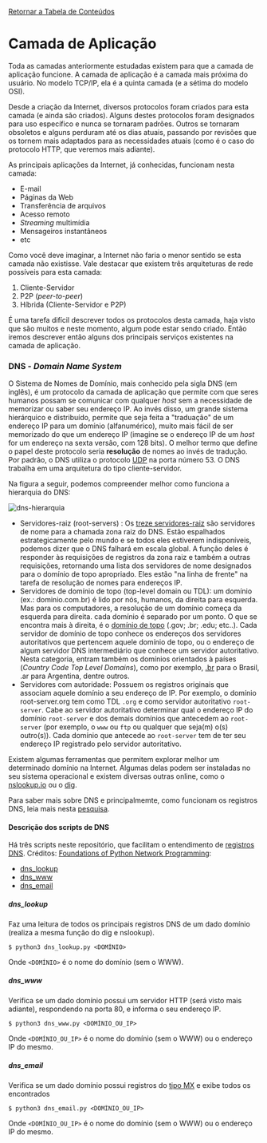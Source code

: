 [Retornar a Tabela de Conteúdos](./)
# Camada de Aplicação

Toda as camadas anteriormente estudadas existem para que a camada de aplicação funcione. A camada de aplicação é a camada mais próxima do usuário. No modelo TCP/IP, ela é a quinta camada (e a sétima do modelo OSI).

Desde a criação da Internet, diversos protocolos foram criados para esta camada (e ainda são criados). Alguns destes protocolos foram designados para uso específico e nunca se tornaram padrões. Outros se tornaram obsoletos e alguns perduram até os dias atuais, passando por revisões que os tornem mais adaptados para as necessidades atuais (como é o caso do protocolo HTTP, que veremos mais adiante).

As principais aplicações da Internet, já conhecidas, funcionam nesta camada:
* E-mail
* Páginas da Web
* Transferência de arquivos
* Acesso remoto
* <em>Streaming</em> multimídia
* Mensageiros instantâneos
* etc

Como você deve imaginar, a Internet não faria o menor sentido se esta camada não existisse. Vale destacar que existem três arquiteturas de rede possíveis para esta camada:
1. Cliente-Servidor
2. P2P (<em>peer-to-peer</em>)
3. Híbrida (Cliente-Servidor e P2P)

É uma tarefa difícil descrever todos os protocolos desta camada, haja visto que são muitos e neste momento, algum pode estar sendo criado. Então iremos descrever então alguns dos principais serviços existentes na camada de aplicação.

### DNS - <em>Domain Name System</em>
O  Sistema de Nomes de Domínio, mais conhecido pela sigla DNS (em inglês), é um protocolo da camada de aplicação que permite com que seres humanos possam se comunicar com qualquer <em>host</em> sem a necessidade de memorizar ou saber seu endereço IP. Ao invés disso, um grande sistema hierárquico e distribuído, permite que seja feita a "traduação" de um endereço IP para um domínio (alfanumérico), muito mais fácil de ser memorizado do que um endereço IP (imagine se o endereço IP de um <em>host</em> for um endereço na sexta versão, com 128 bits). O melhor termo que define o papel deste protocolo seria <strong>resolução</strong> de nomes ao invés de tradução. Por padrão, o DNS utiliza o protocolo [UDP](https://github.com/mvscti/GTI04009-Redes_de_Computadores/tree/main/camada_transporte) na porta número 53. O DNS trabalha em uma arquitetura do tipo cliente-servidor.

Na figura a seguir, podemos compreender melhor como funciona a hierarquia do DNS:

![dns-hierarquia](https://www.inetdaemon.com/img/dns-hierarchy.gif)


* Servidores-raiz (root-servers) : Os [treze servidores-raiz](https://root-servers.org/) são servidores de nome para a chamada zona raiz do DNS. Estão espalhados estrategicamente pelo mundo e se todos eles estiverem indisponíveis, podemos dizer que o DNS falhará em escala global. A função deles é responder às requisições de registros da zona raiz e também a outras requisições, retornando uma lista dos servidores de nome designados para o domínio de topo apropriado. Eles estão "na linha de frente" na tarefa de resolução de nomes para endereços IP.
* Servidores de domínio de topo (top-level domain ou TDL): um domínio (ex.: dominio.com.br) é lido por nós, humanos, da direita para esquerda. Mas para os computadores, a resolução de um domínio começa da esquerda para direita. cada domínio é separado por um ponto. O que se encontra mais à direita, é o [domínio de topo](https://en.wikipedia.org/wiki/List_of_Internet_top-level_domains) (.gov; .br; .edu; etc..). Cada servidor de domínio de topo conhece os endereços dos servidores autoritativos que pertencem aquele domínio de topo, ou o endereço de algum servidor DNS intermediário que conhece um servidor autoritativo. Nesta categoria, entram também os domínios orientados à países (<em>Country Code Top Level Domains</em>), como por exemplo, [.br](https://registro.br) para o Brasil, .ar para Argentina, dentre outros.
* Servidores com autoridade: Possuem os registros originais que associam aquele domínio a seu endereço de IP. Por exemplo, o domínio root-server.org tem como TDL  ```.org``` e como servidor autoritativo ```root-server```. Cabe ao servidor autoritativo determinar qual o endereço IP do domínio ```root-server``` e dos demais domínios que antecedem ao ```root-server``` (por exemplo, o ```www``` ou ```ftp``` ou qualquer que seja(m) o(s) outro(s)). Cada domínio que antecede ao ```root-server``` tem de ter seu endereço IP registrado pelo servidor autoritativo.

Existem algumas ferramentas que permitem explorar melhor um determinado domínio na Internet. Algumas delas podem ser instaladas no seu sistema operacional e existem diversas outras online, como o [nslookup.io](https://www.nslookup.io/) ou o [dig](https://toolbox.googleapps.com/apps/dig/). 

Para saber mais sobre DNS e principalmemte, como funcionam os registros DNS, leia mais nesta [pesquisa](https://pt.wikipedia.org/wiki/Sistema_de_Nomes_de_Dom%C3%ADnio).

#### Descrição dos scripts de DNS
Há três scripts neste repositório, que facilitam o entendimento de [registros DNS](https://support.google.com/a/answer/48090?hl=pt-BR). Créditos: <a href="https://github.com/brandon-rhodes/fopnp" target="_blank">Foundations of Python Network Programming</a>:
*   [dns_lookup](dns_lookup.py) 
*   [dns_www](dns_www.py) 
*   [dns_email](dns_email.py)
##### dns_lookup
Faz uma leitura de todos os principais registros DNS de um dado domínio (realiza a mesma função do dig e nslookup).
```
$ python3 dns_lookup.py <DOMÍNIO> 
```
Onde `<DOMÍNIO>` é o nome do domínio (sem o WWW).

##### dns_www
Verifica se um dado domínio possui um servidor HTTP (será visto mais adiante), respondendo na porta 80, e informa o seu endereço IP.
```
$ python3 dns_www.py <DOMÍNIO_OU_IP> 
```
Onde `<DOMÍNIO_OU_IP>` é o nome do domínio (sem o WWW) ou o endereço IP do mesmo.

##### dns_email
Verifica se um dado domínio possui registros do [tipo MX](https://support.google.com/a/answer/48090?hl=pt-BR#J) e exibe todos os encontrados
```
$ python3 dns_email.py <DOMÍNIO_OU_IP> 
```
Onde `<DOMÍNIO_OU_IP>` é o nome do domínio (sem o WWW) ou o endereço IP do mesmo.

